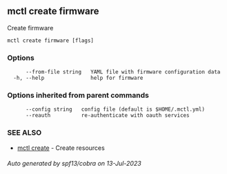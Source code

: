 ## mctl create firmware

Create firmware

```
mctl create firmware [flags]
```

### Options

```
      --from-file string   YAML file with firmware configuration data
  -h, --help               help for firmware
```

### Options inherited from parent commands

```
      --config string   config file (default is $HOME/.mctl.yml)
      --reauth          re-authenticate with oauth services
```

### SEE ALSO

* [mctl create](mctl_create.md)	 - Create resources

###### Auto generated by spf13/cobra on 13-Jul-2023
